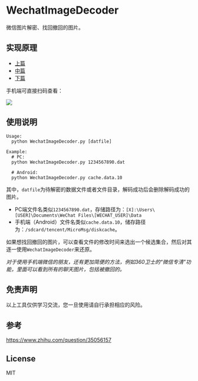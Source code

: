 WechatImageDecoder
===

微信图片解密、找回撤回的图片。

实现原理
---

- [上篇](https://mp.weixin.qq.com/s?__biz=MzIzNDM0OTM5NA==&mid=2247483711&idx=1&sn=83c60e80ccd80d36e33c0950eba41680#rd)
- [中篇](https://mp.weixin.qq.com/s?__biz=MzIzNDM0OTM5NA==&mid=2247483714&idx=1&sn=28684cc98a91edfe3e2dd7557cf25a42#rd)
- [下篇](https://mp.weixin.qq.com/s?__biz=MzIzNDM0OTM5NA==&mid=2247483922&idx=1&sn=f5fc034da44a44822fd9a27519461ee1&chksm=e8f6f42fdf817d39b8f065e5d7a04335275fe27b0c4fdcaa7cb7ea0ec3e2af8014f3661b773f#rd)

手机端可直接扫码查看：

![](http://zhangxiaoyang.me/themes/default/images/qrcode.jpg)

使用说明
---

```
Usage:
  python WechatImageDecoder.py [datfile]

Example:
  # PC:
  python WechatImageDecoder.py 1234567890.dat

  # Android:
  python WechatImageDecoder.py cache.data.10
```

其中，`datfile`为待解密的数据文件或者文件目录，解码成功后会删除解码成功的图片。
- PC端文件名类似`1234567890.dat`，存储路径为：`[X]:\Users\[USER]\Documents\WeChat Files\[WECHAT_USER]\Data`
- 手机端（Android）文件名类似`cache.data.10`，储存路径为：`/sdcard/tencent/MicroMsg/diskcache`。

如果想找回撤回的图片，可以查看文件的修改时间来选出一个候选集合，然后对其逐一使用`WechatImageDecoder`来还原。

*对于使用手机端微信的朋友，还有更加简便的方法，例如360卫士的“微信专清”功能，里面可以看到所有的聊天图片，包括被撤回的。*


免责声明
---

以上工具仅供学习交流，您一旦使用请自行承担相应的风险。


参考
---

<https://www.zhihu.com/question/35056157>


License
---

MIT
